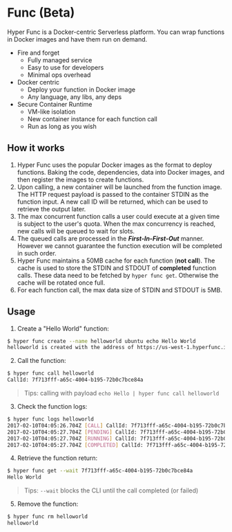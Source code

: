 # Func (Beta)

Hyper Func is a Docker-centric Serverless platform. You can wrap functions in Docker images and have them run on demand.

- Fire and forget
	- Fully managed service
    - Easy to use for developers
    - Minimal ops overhead
- Docker centric
	- Deploy your function in Docker image
	- Any language, any libs, any deps
- Secure Container Runtime
	- VM-like isolation
	- New container instance for each function call
	- Run as long as you wish

## How it works

1. Hyper Func uses the popular Docker images as the format to deploy functions. Baking the code, dependencies, data into Docker images, and then register the images to create functions.
2. Upon calling, a new container will be launched from the function image. The HTTP request payload is passed to the container STDIN as the function input. A new call ID will be returned, which can be used to retrieve the output later.
3. The max concurrent function calls a user could execute at a given time is subject to the user's quota. When the max concurrency is reached, new calls will be queued to wait for slots.
4. The queued calls are processed in the ***First-In-First-Out*** manner. However we cannot guarantee the function execution will be completed in such order.
5. Hyper Func maintains a 50MB cache for each function (**not call**). The cache is used to store the STDIN and STDOUT of **completed** function calls. These data need to be fetched by `hyper func get`. Otherwise the cache will be rotated once full.
6. For each function call, the max data size of STDIN and STDOUT is 5MB.

## Usage

1. Create a "Hello World" function:
``` bash
$ hyper func create --name helloworld ubuntu echo Hello World
helloworld is created with the address of https://us-west-1.hyperfunc.io/helloworld/e5304888-f112-11e6-bc64-92361f002671
```

2. Call the function:
``` bash
$ hyper func call helloworld
CallId: 7f713fff-a65c-4004-b195-72b0c7bce84a
```
> Tips: calling with payload `echo Hello | hyper func call helloworld`

3. Check the function logs:
``` bash
$ hyper func logs helloworld
2017-02-10T04:05:26.704Z [CALL] CallId: 7f713fff-a65c-4004-b195-72b0c7bce84a, ShortStdin:
2017-02-10T04:05:27.704Z [PENDING] CallId: 7f713fff-a65c-4004-b195-72b0c7bce84a
2017-02-10T04:05:27.704Z [RUNNING] CallId: 7f713fff-a65c-4004-b195-72b0c7bce84a
2017-02-10T04:05:27.704Z [COMPLETED] CallId: 7f713fff-a65c-4004-b195-72b0c7bce84a, ShortStdout: Hello World
```

4. Retrieve the function return:
``` bash
$ hyper func get --wait 7f713fff-a65c-4004-b195-72b0c7bce84a
Hello World
```
> Tips: `--wait` blocks the CLI until the call completed (or failed)

5. Remove the function:
``` bash
$ hyper func rm helloworld
helloworld
```
